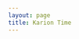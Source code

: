 ```yaml
---
layout: page
title: Karion Time
---
```


<br><br><br>
<center>
	<strong style="font-size:18vw;">
		<script src="karion.js"></script>
	</strong>
</center>
<br><br><br>
